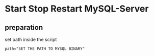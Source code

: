 # Start Stop Restart MySQL-Server

## preparation
set path inside the script
```
path="SET THE PATH TO MYSQL BINARY"
```
